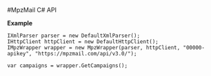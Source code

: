 #MpzMail C# API

**Example**

    IXmlParser parser = new DefaultXmlParser();
    IHttpClient httpClient = new DefaultHttpClient();
    IMpzWrapper wrapper = new MpzWrapper(parser, httpClient, "00000-apikey", "https://mpzmail.com/api/v3.0/");

    var campaigns = wrapper.GetCampaigns();